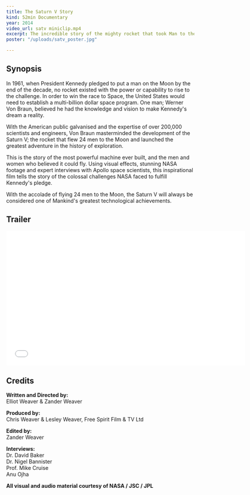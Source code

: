 ```yaml
---
title: The Saturn V Story
kind: 52min Documentary
year: 2014
video_url: satv miniclip.mp4
excerpt: The incredible story of the mighty rocket that took Man to the Moon.
poster: "/uploads/satv_poster.jpg"

---
```

## Synopsis

In 1961, when President Kennedy pledged to put a man on the Moon by the end of the decade, no rocket existed with the power or capability to rise to the challenge. In order to win the race to Space, the United States would need to establish a multi-billion dollar space program. One man; Werner Von Braun, believed he had the knowledge and vision to make Kennedy's dream a reality.

With the American public galvanised and the expertise of over 200,000 scientists and engineers, Von Braun masterminded the development of the Saturn V; the rocket that flew 24 men to the Moon and launched the greatest adventure in the history of exploration.

This is the story of the most powerful machine ever built, and the men and women who believed it could fly. Using visual effects, stunning NASA footage and expert interviews with Apollo space scientists, this inspirational film tells the story of the colossal challenges NASA faced to fulfill Kennedy's pledge.

With the accolade of flying 24 men to the Moon, the Saturn V will always be considered one of Mankind's greatest technological achievements.

## Trailer

<iframe src="[https://player.vimeo.com/video/102022603?title=0&byline=0&portrait=0](https://player.vimeo.com/video/102022603?title=0&byline=0&portrait=0 "https://player.vimeo.com/video/102022603?title=0&byline=0&portrait=0")" width="640" height="360" frameborder="0" webkitallowfullscreen mozallowfullscreen allowfullscreen></iframe>

## Credits

**Written and Directed by:** <br>Elliot Weaver & Zander Weaver

**Produced by:** <br>Chris Weaver & Lesley Weaver, Free Spirit Film & TV Ltd

**Edited by:** <br>Zander Weaver

**Interviews:** <br>Dr. David Baker<br>Dr. Nigel Bannister<br>Prof. Mike Cruise<br>Anu Ojha

**All visual and audio material courtesy of NASA / JSC / JPL**